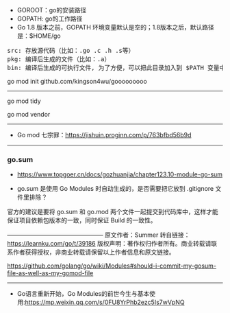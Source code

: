 + GOROOT：go的安装路径
+ GOPATH: go的工作路径
+ Go 1.8 版本之前，GOPATH 环境变量默认是空的；1.8版本之后，默认路径是：$HOME/go
<pre>
src: 存放源代码（比如：.go .c .h .s等）
pkg: 编译后生成的文件（比如：.a）
bin: 编译后生成的可执行文件, 为了方便，可以把此目录加入到 $PATH 变量中，如果有多个gopath，那么使用${GOPATH//://bin:}/bin添加所有的bin目录
</pre>

go mod init github.com/kingson4wu/gooooooooo

---

go mod tidy

go mod vendor

---

+ Go mod 七宗罪：<https://jishuin.proginn.com/p/763bfbd56b9d>


---

### go.sum
+ <https://www.topgoer.cn/docs/gozhuanjia/chapter123.10-module-go-sum>

+ go.sum 是使用 Go Modules 时自动生成的，是否需要把它放到 .gitignore 文件里排除？

官方的建议是要将 go.sum 和 go.mod 两个文件一起提交到代码库中，这样才能保证项目依赖包版本的一致，同时保证 Build 的一致性。

————————————————
原文作者：Summer
转自链接：https://learnku.com/go/t/39186
版权声明：著作权归作者所有。商业转载请联系作者获得授权，非商业转载请保留以上作者信息和原文链接。

https://github.com/golang/go/wiki/Modules#should-i-commit-my-gosum-file-as-well-as-my-gomod-file

---

+ Go语言重新开始，Go Modules的前世今生与基本使用:<https://mp.weixin.qq.com/s/0FU8YrPhb2ezc5Is7wVpNQ>

